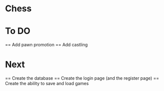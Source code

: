 # Chess

# To DO
== Add pawn promotion
== Add castling

# Next
== Create the database
== Create the login page (and the register page)
== Create the ability to save and load games